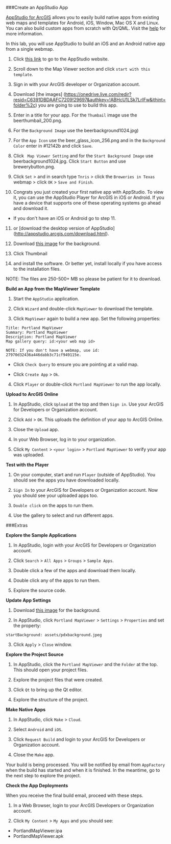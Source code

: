 ###Create an AppStudio App

[AppStudio for ArcGIS](http://www.esri.com/landing-pages/appstudio) allows you to easily build native apps from existing web maps and templates for Android, iOS, Window, Mac OS X and Linux. You can also build custom apps from scratch with Qt/QML. Visit the [help](http://doc.arcgis.com/en/appstudio/) for more information.

In this lab, you will use AppStudio to build an iOS and an Android native app from a single webmap.



1. Click [this link](https://appstudio.arcgis.com/create.html) to go to the AppStudio website. 

2. Scroll down to the Map Viewer section and click `start with this template`.

3. Sign in with your ArcGIS developer or Organization account.

4. Download [the images] (https://onedrive.live.com/redir?resid=C6391DBDAAFC7209!29697&authkey=!ABHcU1LSk7LrIFw&ithint=folder%2c) you are going to use to build this app.

5. Enter in a title for your app. For the `Thumbail` image use the beerthumbail_200.png.

5. For the `Background Image` use the beerbackground1024.jpg)

6. For the `App Icon` use the beer_glass_icon_256.png and in the `Background Color` enter in #12142b and click `Save`.   

7. Click ` Map Viewer Setting` and for the `Start Background Image` use beerbackground1024.jpg. Click `Start Button` and use brewerybutton.png. 

8. Click `Set` > and in search type `Tnris` > click the `Breweries in Texas` webmap > click `OK` > `Save and Finish`.

9. Congrats you just created your first native app with AppStudio. To view it, you can use the AppStudio Player for ArcGIS in iOS or Android. If you have a device that supports one of these operating systems go ahead and download it. 

 * If you don't have an iOS or Android go to step 11. 

11. or [download the desktop version of AppStudio] (http://appstudio.arcgis.com/download.html).  



4. Download [this image](http://esri.github.io/geodev-hackerlabs/resources/pdxbackground.jpeg) for the background. 

5. Click Thumbnail 

5. and install the software. Or better yet, install locally if you have access to the installation files.

 NOTE: The files are 250-500+ MB so please be patient for it to download.


__Build an App from the MapViewer Template__


1. Start the `AppStudio` application.

2. Click `Wizard` and double-click `MapViewer` to download the template.

3. Click `MapViewer` again to build a new app. Set the following properties:

 ```
 Title: Portland MapViewer
 Summary: Portland MapViewer
 Description: Portland MapViewer
 Map gallery query: id:<your web map id>

 NOTE: If you don't have a webmap, use id: 27970d32436a446dabb3c71cf949115e.
 ```
 * Click `Check Query` to ensure you are pointing at a valid map.
 
 * Click `Create App` > `Ok`.

4. Click `Player` or double-click `Portland MapViewer` to run the app locally.


__Upload to ArcGIS Online__


1. In AppStudio, click `Upload` at the top and then `Sign in`. Use your ArcGIS for Developers or Organization account.

2. Click `Add` > `OK`. This uploads the definition of your app to ArcGIS Online.

3. Close the `Upload` app.

3. In your Web Browser, log in to your organization.

4. Click `My Content` > `<your login>` > `Portland MapViewer` to verify your app was uploaded. 


__Test with the Player__


1. On your computer, start and run `Player` (outside of AppStudio). You should see the apps you have downloaded locally.

2. `Sign In` to your ArcGIS for Developers or Organization account. Now you should see your uploaded apps too.

3. `Double click` on the apps to run them. 

4. Use the gallery to select and run different apps. 


###Extras


__Explore the Sample Applications__


1. In AppStudio, login with your ArcGIS for Developers or Organization account.

2. Click `Search` > `All Apps` > `Groups` > `Sample Apps`.

3. Double click a few of the apps and download them locally.

4. Double click any of the apps to run them.

5. Explore the source code.


__Update App Settings__

1. Download [this image](http://esri.github.io/geodev-hackerlabs/resources/pdxbackground.jpeg) for the background.

2. In AppStudio, click `Portland MapViewer` > `Settings` > `Properties` and set the property:

 ```
 startBackground: assets/pdxbackground.jpeg
 ```

3. Click `Apply` > `Close` window.


__Explore the Project Source__


1. In AppStudio, click the `Portland MapViewer` and the `Folder` at the top. This should open your project files.

2. Explore the project files that were created.

3. Click `Qt` to bring up the Qt editor.

4. Explore the structure of the project.


__Make Native Apps__


1. In AppStudio, click `Make` > `Cloud`.

2. Select `Android` and `iOS`.

3. Click `Request Build` and login to your ArcGIS for Developers or Organization account.

4. Close the `Make` app.

Your build is being processed. You will be notified by email from `AppFactory` when the build has started and when it is finished. In the meantime, go to the next step to explore the project.


__Check the App Deployments__


When you receive the final build email, proceed with these steps.

1. In a Web Browser, login to your ArcGIS Developers or Organization account.

2. Click `My Content` > `My Apps` and you should see:
 * PortlandMapViewer.ipa
 * PortlandMapViewer.apk


